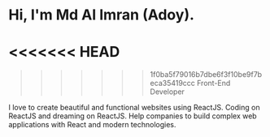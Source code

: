 # Hi, I'm Md Al Imran (Adoy).
<<<<<<< HEAD
=======


>>>>>>> 1f0ba5f79016b7dbe6f3f10be9f7beca35419ccc
Front-End Developer

I love to create beautiful and functional websites using ReactJS. Coding on ReactJS and dreaming on ReactJS. Help companies to build complex web applications with React and modern technologies.
